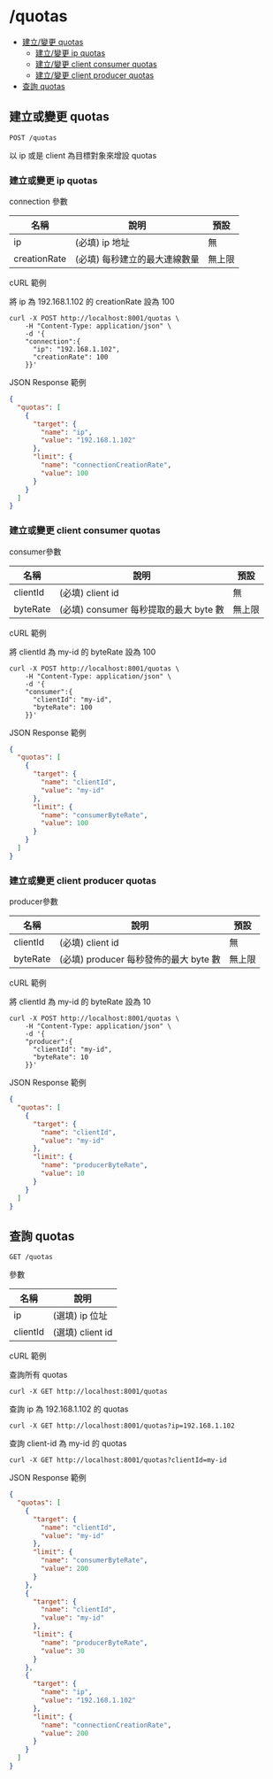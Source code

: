 /quotas
===

- [建立/變更 quotas](#建立或變更-quotas)
  - [建立/變更 ip quotas](#建立或變更-ip-quotas)
  - [建立/變更 client consumer quotas](#建立或變更-client-consumer-quotas)
  - [建立/變更 client producer quotas](#建立或變更-client-producer-quotas)
- [查詢 quotas](#查詢-quotas)

## 建立或變更 quotas
```shell
POST /quotas
```
以 ip 或是 client 為目標對象來增設 quotas

### 建立或變更 ip quotas

connection 參數

| 名稱           | 說明               | 預設  |
|--------------|------------------|-----|
| ip           | (必填) ip 地址       | 無   |
| creationRate | (必填) 每秒建立的最大連線數量 | 無上限 |

cURL 範例

將 ip 為 192.168.1.102 的 creationRate 設為 100
```shell
curl -X POST http://localhost:8001/quotas \
    -H "Content-Type: application/json" \
    -d '{
    "connection":{
      "ip": "192.168.1.102", 
      "creationRate": 100 
    }}' 
```

JSON Response 範例
```json
{
  "quotas": [
    {
      "target": {
        "name": "ip",
        "value": "192.168.1.102"
      },
      "limit": {
        "name": "connectionCreationRate",
        "value": 100
      }
    }
  ]
}
```

### 建立或變更 client consumer quotas
consumer參數

| 名稱       | 說明                           | 預設  |
|----------|------------------------------|-----|
| clientId | (必填) client id               | 無   |
| byteRate | (必填) consumer 每秒提取的最大 byte 數 | 無上限 |

cURL 範例

將 clientId 為 my-id 的 byteRate 設為 100
```shell
curl -X POST http://localhost:8001/quotas \
    -H "Content-Type: application/json" \
    -d '{
    "consumer":{
      "clientId": "my-id", 
      "byteRate": 100
    }}' 
```

JSON Response 範例
```json
{
  "quotas": [
    {
      "target": {
        "name": "clientId",
        "value": "my-id"
      },
      "limit": {
        "name": "consumerByteRate",
        "value": 100
      }
    }
  ]
}
```
### 建立或變更 client producer quotas
producer參數

| 名稱       | 說明                           | 預設  |
|----------|------------------------------|-----|
| clientId | (必填) client id               | 無   |
| byteRate | (必填) producer 每秒發佈的最大 byte 數 | 無上限 |

cURL 範例

將 clientId 為 my-id 的 byteRate 設為 10
```shell
curl -X POST http://localhost:8001/quotas \
    -H "Content-Type: application/json" \
    -d '{
    "producer":{
      "clientId": "my-id", 
      "byteRate": 10
    }}' 
```

JSON Response 範例
```json
{
  "quotas": [
    {
      "target": {
        "name": "clientId",
        "value": "my-id"
      },
      "limit": {
        "name": "producerByteRate",
        "value": 10
      }
    }
  ]
}
```

## 查詢 quotas
```shell
GET /quotas
```
參數

| 名稱       | 說明             |
|----------|----------------|
| ip       | (選填) ip 位址     |
| clientId | (選填) client id |

cURL 範例

查詢所有 quotas
```shell
curl -X GET http://localhost:8001/quotas
```

查詢 ip 為 192.168.1.102 的 quotas
```shell
curl -X GET http://localhost:8001/quotas?ip=192.168.1.102
```

查詢 client-id 為 my-id 的 quotas
```shell
curl -X GET http://localhost:8001/quotas?clientId=my-id
```

JSON Response 範例
```json
{
  "quotas": [
    {
      "target": {
        "name": "clientId",
        "value": "my-id"
      },
      "limit": {
        "name": "consumerByteRate",
        "value": 200
      }
    },
    {
      "target": {
        "name": "clientId",
        "value": "my-id"
      },
      "limit": {
        "name": "producerByteRate",
        "value": 30
      }
    },
    {
      "target": {
        "name": "ip",
        "value": "192.168.1.102"
      },
      "limit": {
        "name": "connectionCreationRate",
        "value": 200
      }
    }
  ]
}
```